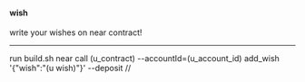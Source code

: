 #### wish


write your wishes on near contract!
_____
 
 run build.sh
 near call (u_contract)  --accountId=(u_account_id) add_wish '{"wish":"(u wish)"}' --deposit //
